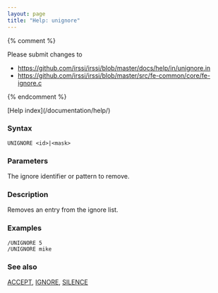 ```yaml
---
layout: page
title: "Help: unignore"
---
```


{% comment %}

Please submit changes to
- https://github.com/irssi/irssi/blob/master/docs/help/in/unignore.in
- https://github.com/irssi/irssi/blob/master/src/fe-common/core/fe-ignore.c


{% endcomment %}
<nav markdown="1">
[Help index](/documentation/help/)
</nav>

### Syntax ###

<div class="highlight irssisyntax"><pre style="\-\-cmdlen:8ch"><code><span class="synB">UNIGNORE</span> <span class="synB05">&lt;id></span>|<span class="synB05">&lt;mask></span></code></pre></div>



### Parameters ###

The ignore identifier or pattern to remove.

### Description ###

Removes an entry from the ignore list.

### Examples ###

    /UNIGNORE 5
    /UNIGNORE mike

### See also ###
[ACCEPT](/documentation/help/accept/), [IGNORE](/documentation/help/ignore/), [SILENCE](/documentation/help/silence/)


